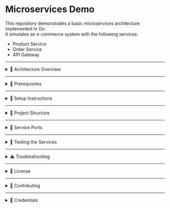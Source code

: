 # Microservices Demo

This repository demonstrates a basic microservices architecture implemented in Go.  
It simulates an e-commerce system with the following services:

- Product Service
- Order Service
- API Gateway

---

<details>
<summary>🧱 Architecture Overview</summary>

**Product Service**  
- Manages a product catalog  
- Uses PostgreSQL for data storage  
- Exposes a REST API  

**Order Service**  
- Handles order placement  
- Fetches product data via the API Gateway  
- Caches product data for resilience  

**API Gateway**  
- Acts as a reverse proxy  
- Routes client requests to the appropriate microservice  

</details>

---

<details>
<summary>🔧 Prerequisites</summary>

You must have the following installed:

- Go version 1.16 or higher  
- PostgreSQL version 12 or higher  
- Git
- Visual Studio Code

</details>

---

<details>
<summary>🚀 Setup Instructions</summary>

1. Clone the repository  

git clone https://github.com/robertjmaneno/microservices_demo.git
cd microservices-demo



2. Start PostgreSQL server and create databases  

psql -U postgres

CREATE DATABASE products_db;
CREATE DATABASE orders_db;
\q

markdown
Copy
Edit

Ensure the PostgreSQL user `postgres` has the password `Admin@123`, or update the code accordingly.

3. Install Go dependencies  

go mod init microservices-demo
go get github.com/lib/pq
go get github.com/gorilla/mux
go get github.com/swaggo/http-swagger
go get github.com/swaggo/swag

markdown
Copy
Edit

4. Start each service in separate terminal windows  

- Product Service  

go run product-service.go



- Order Service  

go run order-service.go



- API Gateway  

go run api-gateway.go



</details>

---

<details>
<summary>📁 Project Structure</summary>

microservices-demo/
├── api-gateway.go
├── product-service.go
├── order-service.go
├── README.md


</details>

---

<details>
<summary>📌 Service Ports</summary>

- Product Service: http://localhost:8082  
- Order Service: http://localhost:8083  
- API Gateway: http://localhost:8080  

</details>

---

<details>
<summary>🧪 Testing the Services</summary>

**1. Get All Products via API Gateway**

curl http://localhost:8080/products



Expected Output:  
[
{id: 1, name: Laptop, price: 999.99},
{id: 2, name: Phone, price: 499.99}
]



**2. Place an Order**

curl -X POST http://localhost:8080/orders -H Content-Type: application/json -d {product_id: 1}



Expected Output:  
Order placed for Laptop (ID: 1)!


**3. Use Swagger UI**

- Product Service Swagger: http://localhost:8082/swagger/index.html  
- Order Service Swagger: http://localhost:8083/swagger/index.html  

**4. Test Caching / Resilience**

Stop Product Service (`Ctrl + C`)  
Place another order:  

curl -X POST http://localhost:8080/orders -H Content-Type: application/json -d {product_id: 2}



Expected Output:  
Order placed for Phone (ID: 2) using cached data!



**5. API Gateway Health Check**

curl http://localhost:8080/health



Expected Output:  
API Gateway is healthy



</details>

---

<details>
<summary>⚠️ Troubleshooting</summary>

- Make sure PostgreSQL server is running  
- Ensure databases are created correctly  
- Check credentials match code  
- Ensure ports 8080, 8082, 8083 are free  
- Run `go get` if any dependency errors occur  

</details>

---

<details>
<summary>📄 License</summary>

This project is licensed under the MIT License.  

</details>

---

<details>
<summary>🤝 Contributing</summary>

- Fork the repository  
- Create issues for bugs or features  
- Submit pull requests with improvements  

</details>

---

<details>
<summary>🔐 Credentials</summary>

Default PostgreSQL credentials in use:

- Username: postgres  
- Password: Admin@123

Update the code if your setup is different.  

